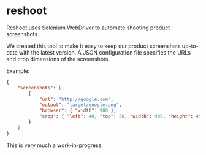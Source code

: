 reshoot
=======

Reshoot uses Selenium WebDriver to automate shooting product screenshots.

We created this tool to make it easy to keep our product screenshots up-to-date with the latest version. A JSON configuration file specifies the URLs and crop dimensions of the screenshots.

Example:

```json
{
    "screenshots": [
        {
            "url": "http://google.com",
            "output": "target/google.png",
            "browser": { "width": 980 },
            "crop": { "left": 40, "top": 50, "width": 900, "height": 450 }
        }
    ]
}
```

This is very much a work-in-progress. 
